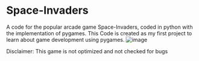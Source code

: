 # Space-Invaders

A code for the popular arcade game Space-Invaders, coded in python with the implementation of pygames.
This Code is created as my first project to learn about game development using pygames.
![image](https://user-images.githubusercontent.com/86009873/147593983-1af8c140-afa4-444e-993b-08543cbf691b.png)

Disclaimer: This game is not optimized and not checked for bugs
